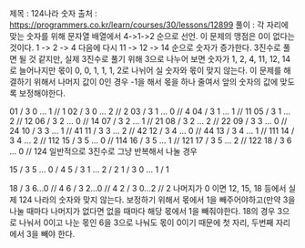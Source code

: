 제목 : 124나라 숫자
출처 : https://programmers.co.kr/learn/courses/30/lessons/12899
풀이 : 각 자리에 맞는 숫자를 위해 문자열 배열에서 4->1->2 순으로 선언.
이 문제의 맹점은 0이 없다는 것이다. 1 -> 2 -> 4 다음에 다시 11 -> 12 -> 14 순으로 숫자가 증가한다. 3진수로 풀면 될 것 같지만, 실제 3진수로 풀기 위해 3으로 나누어 보면 숫자가 1, 2, 4, 11, 12, 14로 늘어나지만 몫이 0, 0, 1, 1, 1, 2로 나뉘어 실 숫자와 몫이 맞지 않는다. 이 문제를 해결하기 위해서 나머지 값이 0인 경우 -1을 해서 몫을 하나 줄여서 앞의 숫자의 값에 맞도록 보정해야한다.

01 / 3 0 ... 1 // 1
02 / 3 0 ... 2 // 2
03 / 3 1 ... 0 // 4
04 / 3 1 ... 1 // 11
05 / 3 1 ... 2 // 12
06 / 3 2 ... 0 // 14
07 / 3 2 ... 1 // 21
08 / 3 2 ... 2 // 22
09 / 3 3 ... 0 // 24
10 / 3 3 ... 1 // 41
11 / 3 3 ... 2 // 42
12 / 3 4 ... 0 // 44
13 / 3 4 ... 1 // 111
14 / 3 4 ... 2 // 112
15 / 3 5 ... 0 // 114
16 / 3 5 ... 1 // 121
17 / 3 5 ... 2 // 122
18 / 3 6 ... 0 // 124
일반적으로 3진수로 그냥 반복해서 나눌 경우

15 / 3 5 ... 0 / 4
5 / 3 1 ... 2 / 2
1 / 3 0 ... 1 / 1

18 / 3 6...0 // 4
6 / 3 2...0 // 4
2 / 3 0...2 // 2
나머지가 0 이면 12, 15, 18 등에서 실제 124 나라의 숫자와 맞지 않는다. 보정하기 위해서 몫에서 1을 빼주어야하고(만약 3을 나눌 때마다 나머지가 없다면 없을 때마다 해당 몫에서 1을 빼줘야한다. 18의 경우 3으로 나눠서 0이고 나눈 몫인 6을 3으로 나눠도 몫이 0이기 때문에 첫 자리, 두번째 자리에서 3을 빼야 한다.
